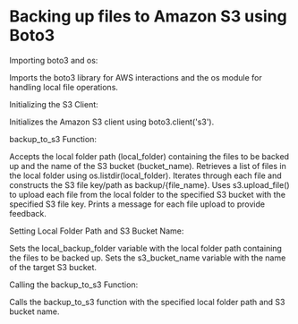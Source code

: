 # Backing up files to Amazon S3 using Boto3 

Importing boto3 and os:

Imports the boto3 library for AWS interactions and the os module for handling local file operations.

Initializing the S3 Client:

Initializes the Amazon S3 client using boto3.client('s3').

backup_to_s3 Function:

Accepts the local folder path (local_folder) containing the files to be backed up and the name of the S3 bucket (bucket_name).
Retrieves a list of files in the local folder using os.listdir(local_folder).
Iterates through each file and constructs the S3 file key/path as backup/{file_name}.
Uses s3.upload_file() to upload each file from the local folder to the specified S3 bucket with the specified S3 file key.
Prints a message for each file upload to provide feedback.

Setting Local Folder Path and S3 Bucket Name:

Sets the local_backup_folder variable with the local folder path containing the files to be backed up.
Sets the s3_bucket_name variable with the name of the target S3 bucket.

Calling the backup_to_s3 Function:

Calls the backup_to_s3 function with the specified local folder path and S3 bucket name.

